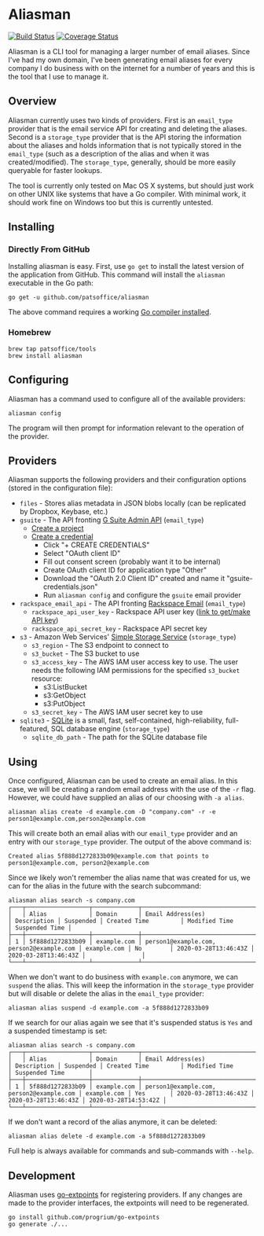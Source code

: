 # Aliasman

[![Build Status](https://travis-ci.com/patsoffice/aliasman.svg?branch=master&status=passed)](https://travis-ci.com/github/patsoffice/aliasman)
[![Coverage Status](https://coveralls.io/repos/github/patsoffice/aliasman/badge.svg?branch=master)](https://coveralls.io/github/patsoffice/aliasman?branch=master)

Aliasman is a CLI tool for managing a larger number of email aliases. Since I've had my own domain, I've been generating email aliases for every company I do business with on the internet for a number of years and this is the tool that I use to manage it.

## Overview

Aliasman currently uses two kinds of providers. First is an `email_type` provider that is the email service API for creating and deleting the aliases. Second is a `storage_type` provider that is the API storing the information about the aliases and holds information that is not typically stored in the `email_type` (such as a description of the alias and when it was created/modified). The `storage_type`, generally, should be more easily queryable for faster lookups.

The tool is currently only tested on Mac OS X systems, but should just work on other UNIX like systems that have a Go compiler. With minimal work, it should work fine on Windows too but this is currently untested.

## Installing

### Directly From GitHub

Installing aliasman is easy. First, use `go get` to install the latest version of the application
from GitHub. This command will install the `aliasman` executable in the Go path:

    go get -u github.com/patsoffice/aliasman

The above command requires a working [Go compiler installed](https://golang.org/doc/install).

### Homebrew

    brew tap patsoffice/tools
    brew install aliasman

## Configuring

Aliasman has a command used to configure all of the available providers:

    aliasman config

The program will then prompt for information relevant to the operation of the provider.

## Providers

Aliasman supports the following providers and their configuration options (stored in the configuration file):

* `files` - Stores alias metadata in JSON blobs locally (can be replicated by Dropbox, Keybase, etc.)
* `gsuite` - The API fronting [G Suite Admin API](https://developers.google.com/admin-sdk/admin-settings/) (`email_type`)
  * [Create a project](https://console.cloud.google.com/cloud-resource-manager)
  * [Create a credential](https://console.developers.google.com/apis/credentials)
    * Click "+ CREATE CREDENTIALS"
    * Select "OAuth client ID"
    * Fill out consent screen (probably want it to be internal)
    * Create OAuth client ID for application type "Other"
    * Download the "OAuth 2.0 Client ID" created and name it "gsuite-credentials.json"
    * Run `aliasman config` and configure the `gsuite` email provider
* `rackspace_email_api` - The API fronting [Rackspace Email](https://www.rackspace.com/email-hosting/webmail) (`email_type`)
  * `rackspace_api_user_key` - Rackspace API user key ([link to get/make API key](https://cp.rackspace.com/MyAccount/Profile?showApiKeys))
  * `rackspace_api_secret_key` - Rackspace API secret key
* `s3` - Amazon Web Services' [Simple Storage Service](https://aws.amazon.com/s3/) (`storage_type`)
  * `s3_region` - The S3 endpoint to connect to
  * `s3_bucket` - The S3 bucket to use
  * `s3_access_key` - The AWS IAM user access key to use. The user needs the following IAM permissions for the specified `s3_bucket` resource:
    * s3:ListBucket
    * s3:GetObject
    * s3:PutObject
  * `s3_secret_key` - The AWS IAM user secret key to use
* `sqlite3` - [SQLite](https://sqlite.org/index.html) is a small, fast, self-contained, high-reliability, full-featured, SQL database engine (`storage_type`)
  * `sqlite_db_path` - The path for the SQLite database file

## Using

Once configured, Aliasman can be used to create an email alias. In this case, we will be creating a random email address with the use of the `-r` flag. However, we could have supplied an alias of our choosing with `-a alias`.

    aliasman alias create -d example.com -D "company.com" -r -e person1@example.com,person2@example.com

This will create both an email alias with our `email_type` provider and an entry with our `storage_type` provider. The output of the above command is:

    Created alias 5f888d1272833b09@example.com that points to person1@example.com, person2@example.com

Since we likely won't remember the alias name that was created for us, we can for the alias in the future with the search subcommand:

    aliasman alias search -s company.com
    ┌───┬──────────────────┬─────────────┬──────────────────────────────────────────┬─────────────┬───────────┬──────────────────────┬──────────────────────┬────────────────┐
    │   │ Alias            │ Domain      │ Email Address(es)                        │ Description │ Suspended │ Created Time         │ Modified Time        │ Suspended Time │
    ├───┼──────────────────┼─────────────┼──────────────────────────────────────────┼─────────────┼───────────┼──────────────────────┼──────────────────────┼────────────────┤
    │ 1 │ 5f888d1272833b09 │ example.com │ person1@example.com, person2@example.com │ example.com │ No        │ 2020-03-28T13:46:43Z │ 2020-03-28T13:46:43Z │                │
    └───┴──────────────────┴─────────────┴──────────────────────────────────────────┴─────────────┴───────────┴──────────────────────┴──────────────────────┴────────────────┘

When we don't want to do business with `example.com` anymore, we can `suspend` the alias. This will keep the information in the `storage_type` provider but will disable or delete the alias in the `email_type` provider:

    aliasman alias suspend -d example.com -a 5f888d1272833b09

If we search for our alias again we see that it's suspended status is `Yes` and a suspended timestamp is set:

    aliasman alias search -s company.com
    ┌───┬──────────────────┬─────────────┬──────────────────────────────────────────┬─────────────┬───────────┬──────────────────────┬──────────────────────┬──────────────────────┐
    │   │ Alias            │ Domain      │ Email Address(es)                        │ Description │ Suspended │ Created Time         │ Modified Time        │ Suspended Time       │
    ├───┼──────────────────┼─────────────┼──────────────────────────────────────────┼─────────────┼───────────┼──────────────────────┼──────────────────────┼──────────────────────┤
    │ 1 │ 5f888d1272833b09 │ example.com │ person1@example.com, person2@example.com │ example.com │ Yes       │ 2020-03-28T13:46:43Z │ 2020-03-28T13:46:43Z │ 2020-03-28T14:53:42Z │
    └───┴──────────────────┴─────────────┴──────────────────────────────────────────┴─────────────┴───────────┴──────────────────────┴──────────────────────┴──────────────────────┘

If we don't want a record of the alias anymore, it can be deleted:

    aliasman alias delete -d example.com -a 5f888d1272833b09

Full help is always available for commands and sub-commands with `--help`.

## Development

Aliasman uses [go-extpoints](https://github.com/progrium/go-extpoints) for registering providers. If any changes are made to the provider interfaces, the extpoints will need to be regenerated.

    go install github.com/progrium/go-extpoints
    go generate ./...
